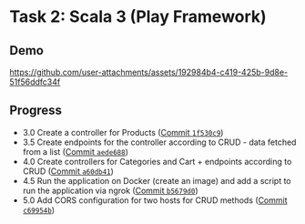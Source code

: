 # Task 2: Scala 3 (Play Framework)

## Demo

https://github.com/user-attachments/assets/192984b4-c419-425b-9d8e-51f56ddfc34f

## Progress

- 3.0 Create a controller for Products ([Commit `1f530c9`](https://github.com/vkazakevich/ebiznes/commit/1f530c99a6ae0702e8aa07464f4d05a25161882a))
- 3.5 Create endpoints for the controller according to CRUD - data fetched from a list ([Commit `aede688`](https://github.com/vkazakevich/ebiznes/commit/aede688c92c55328d79e20397fe294d596f30e29))
- 4.0 Create controllers for Categories and Cart + endpoints according to CRUD ([Commit `a60db41`](https://github.com/vkazakevich/ebiznes/commit/a60db416ded2af4c9a5853a11c438ac73a8f2897))
- 4.5 Run the application on Docker (create an image) and add a script to run the application via ngrok ([Commit `b5679d0`](https://github.com/vkazakevich/ebiznes/commit/b5679d09b782d25405042dd01b00e61a15b0f537))
- 5.0 Add CORS configuration for two hosts for CRUD methods ([Commit `c69954b`](https://github.com/vkazakevich/ebiznes/commit/c69954bc218f0634eb362b5f8dd16fefc4a7df13))